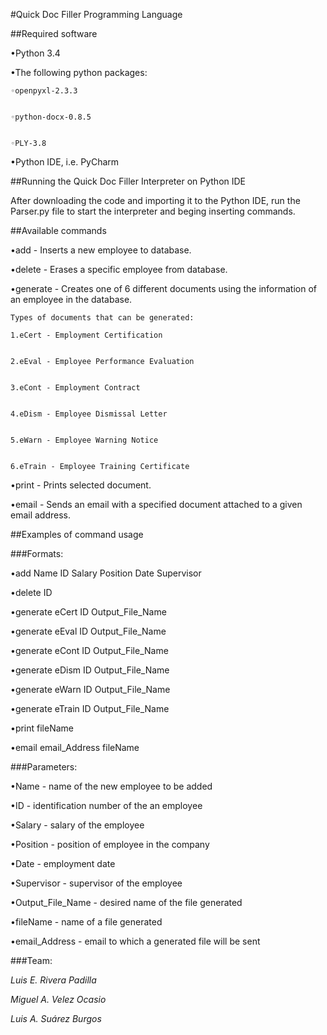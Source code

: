 #Quick Doc Filler Programming Language


##Required software

•Python 3.4


•The following python packages: 


	◦openpyxl-2.3.3


	◦python-docx-0.8.5

  
	◦PLY-3.8


•Python IDE, i.e. PyCharm



##Running the Quick Doc Filler Interpreter on Python IDE


After downloading the code and importing it to the Python IDE, run the Parser.py file to start the interpreter and beging inserting commands.


##Available commands


•add -    Inserts a new employee to database.


•delete - Erases a specific employee from database.


•generate - Creates one of 6 different documents using the information of an employee in the database.


	Types of documents that can be generated:

	1.eCert - Employment Certification


	2.eEval - Employee Performance Evaluation


	3.eCont - Employment Contract


	4.eDism - Employee Dismissal Letter


	5.eWarn - Employee Warning Notice


	6.eTrain - Employee Training Certificate



•print - Prints selected document.


•email - Sends an email with a specified document attached to a given email address.




##Examples of command usage


###Formats: 

  •add Name ID Salary Position Date Supervisor


  •delete ID


  •generate eCert ID Output_File_Name


  •generate eEval ID Output_File_Name


  •generate eCont ID Output_File_Name


  •generate eDism ID Output_File_Name


  •generate eWarn ID Output_File_Name


  •generate eTrain ID Output_File_Name


  •print fileName


  •email email_Address fileName



###Parameters:

  •Name - name of the new employee to be added


  •ID - identification number of the an employee


  •Salary - salary of the employee


  •Position - position of employee in the company


  •Date - employment date


  •Supervisor - supervisor of the employee


  •Output_File_Name - desired name of the file generated


  •fileName - name of a file generated

  •email_Address - email to which a generated file will be sent
  
  
###Team:

*Luis E. Rivera Padilla*

*Miguel A. Velez Ocasio*

*Luis A. Suárez Burgos*
